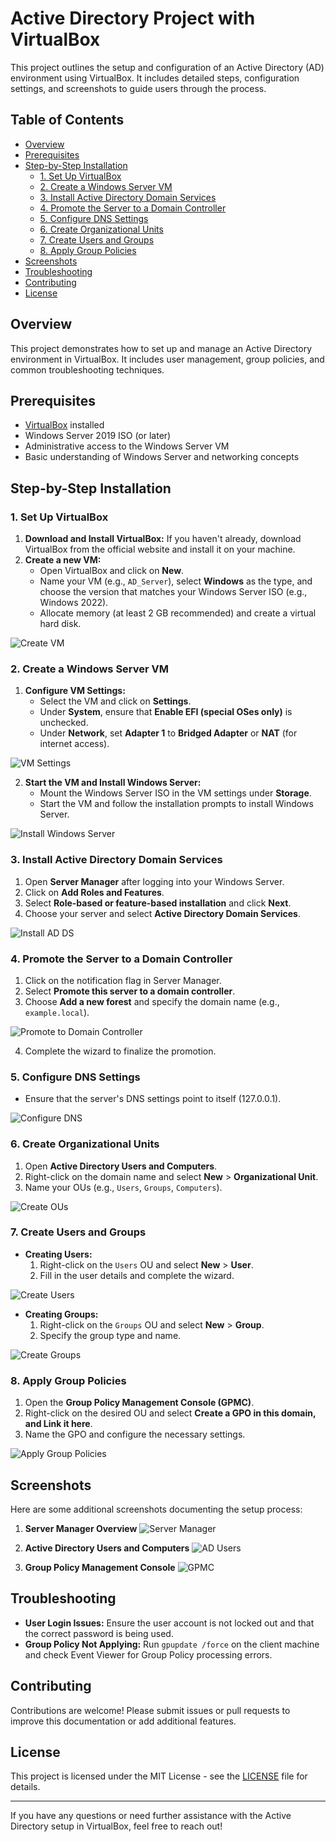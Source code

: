 # Active Directory Project with VirtualBox

This project outlines the setup and configuration of an Active Directory (AD) environment using VirtualBox. It includes detailed steps, configuration settings, and screenshots to guide users through the process.

## Table of Contents

- [Overview](#overview)
- [Prerequisites](#prerequisites)
- [Step-by-Step Installation](#step-by-step-installation)
  - [1. Set Up VirtualBox](#1-set-up-virtualbox)
  - [2. Create a Windows Server VM](#2-create-a-windows-server-vm)
  - [3. Install Active Directory Domain Services](#3-install-active-directory-domain-services)
  - [4. Promote the Server to a Domain Controller](#4-promote-the-server-to-a-domain-controller)
  - [5. Configure DNS Settings](#5-configure-dns-settings)
  - [6. Create Organizational Units](#6-create-organizational-units)
  - [7. Create Users and Groups](#7-create-users-and-groups)
  - [8. Apply Group Policies](#8-apply-group-policies)
- [Screenshots](#screenshots)
- [Troubleshooting](#troubleshooting)
- [Contributing](#contributing)
- [License](#license)

## Overview

This project demonstrates how to set up and manage an Active Directory environment in VirtualBox. It includes user management, group policies, and common troubleshooting techniques.

## Prerequisites

- [VirtualBox](https://www.virtualbox.org/) installed
- Windows Server 2019 ISO (or later)
- Administrative access to the Windows Server VM
- Basic understanding of Windows Server and networking concepts

## Step-by-Step Installation

### 1. Set Up VirtualBox

1. **Download and Install VirtualBox:** If you haven't already, download VirtualBox from the official website and install it on your machine.
2. **Create a new VM:**
   - Open VirtualBox and click on **New**.
   - Name your VM (e.g., `AD_Server`), select **Windows** as the type, and choose the version that matches your Windows Server ISO (e.g., Windows 2022).
   - Allocate memory (at least 2 GB recommended) and create a virtual hard disk.

![Create VM](screenshots/screnshot.png)

### 2. Create a Windows Server VM

1. **Configure VM Settings:**
   - Select the VM and click on **Settings**.
   - Under **System**, ensure that **Enable EFI (special OSes only)** is unchecked.
   - Under **Network**, set **Adapter 1** to **Bridged Adapter** or **NAT** (for internet access).

![VM Settings](screenshots/vm_settings.png)

2. **Start the VM and Install Windows Server:**
   - Mount the Windows Server ISO in the VM settings under **Storage**.
   - Start the VM and follow the installation prompts to install Windows Server.

![Install Windows Server](screenshots/install_windows.png)

### 3. Install Active Directory Domain Services

1. Open **Server Manager** after logging into your Windows Server.
2. Click on **Add Roles and Features**.
3. Select **Role-based or feature-based installation** and click **Next**.
4. Choose your server and select **Active Directory Domain Services**.

![Install AD DS](screenshots/install_ad_ds.png)

### 4. Promote the Server to a Domain Controller

1. Click on the notification flag in Server Manager.
2. Select **Promote this server to a domain controller**.
3. Choose **Add a new forest** and specify the domain name (e.g., `example.local`).

![Promote to Domain Controller](screenshots/promote_to_dc.png)

4. Complete the wizard to finalize the promotion.

### 5. Configure DNS Settings

- Ensure that the server's DNS settings point to itself (127.0.0.1).

![Configure DNS](screenshots/configure_dns.png)

### 6. Create Organizational Units

1. Open **Active Directory Users and Computers**.
2. Right-click on the domain name and select **New** > **Organizational Unit**.
3. Name your OUs (e.g., `Users`, `Groups`, `Computers`).

![Create OUs](screenshots/create_ous.png)

### 7. Create Users and Groups

- **Creating Users:**
  1. Right-click on the `Users` OU and select **New** > **User**.
  2. Fill in the user details and complete the wizard.

![Create Users](screenshots/create_users.png)

- **Creating Groups:**
  1. Right-click on the `Groups` OU and select **New** > **Group**.
  2. Specify the group type and name.

![Create Groups](screenshots/create_groups.png)

### 8. Apply Group Policies

1. Open the **Group Policy Management Console (GPMC)**.
2. Right-click on the desired OU and select **Create a GPO in this domain, and Link it here**.
3. Name the GPO and configure the necessary settings.

![Apply Group Policies](screenshots/apply_gpo.png)

## Screenshots

Here are some additional screenshots documenting the setup process:

1. **Server Manager Overview**
   ![Server Manager](screenshots/server_manager.png)

2. **Active Directory Users and Computers**
   ![AD Users](screenshots/ad_users.png)

3. **Group Policy Management Console**
   ![GPMC](screenshots/gpmc.png)

## Troubleshooting

- **User Login Issues:** Ensure the user account is not locked out and that the correct password is being used.
- **Group Policy Not Applying:** Run `gpupdate /force` on the client machine and check Event Viewer for Group Policy processing errors.

## Contributing

Contributions are welcome! Please submit issues or pull requests to improve this documentation or add additional features.

## License

This project is licensed under the MIT License - see the [LICENSE](LICENSE) file for details.

---

If you have any questions or need further assistance with the Active Directory setup in VirtualBox, feel free to reach out!
